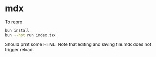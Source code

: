 # mdx

To repro

```bash
bun install
bun --hot run index.tsx
```

Should print some HTML. Note that editing and saving file.mdx does not trigger reload.
